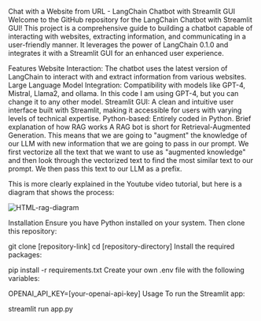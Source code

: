 Chat with a Website from URL - LangChain Chatbot with Streamlit GUI
Welcome to the GitHub repository for the LangChain Chatbot with Streamlit GUI! This project is a comprehensive guide to building a chatbot capable of interacting with websites, extracting information, and communicating in a user-friendly manner. It leverages the power of LangChain 0.1.0 and integrates it with a Streamlit GUI for an enhanced user experience.


Features
Website Interaction: The chatbot uses the latest version of LangChain to interact with and extract information from various websites.
Large Language Model Integration: Compatibility with models like GPT-4, Mistral, Llama2, and ollama. In this code I am using GPT-4, but you can change it to any other model.
Streamlit GUI: A clean and intuitive user interface built with Streamlit, making it accessible for users with varying levels of technical expertise.
Python-based: Entirely coded in Python.
Brief explanation of how RAG works
A RAG bot is short for Retrieval-Augmented Generation. This means that we are going to "augment" the knowledge of our LLM with new information that we are going to pass in our prompt. We first vectorize all the text that we want to use as "augmented knowledge" and then look through the vectorized text to find the most similar text to our prompt. We then pass this text to our LLM as a prefix.

This is more clearly explained in the Youtube video tutorial, but here is a diagram that shows the process:

![HTML-rag-diagram](https://github.com/hvuddagi/webBot/assets/103530858/a39e4f67-1c8d-4d2d-a5b7-8bec15190d50)


Installation
Ensure you have Python installed on your system. Then clone this repository:

git clone [repository-link]
cd [repository-directory]
Install the required packages:

pip install -r requirements.txt
Create your own .env file with the following variables:

OPENAI_API_KEY=[your-openai-api-key]
Usage
To run the Streamlit app:

streamlit run app.py

